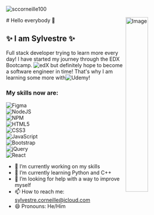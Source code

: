 <!--  PROFILE VISIT COUNTER  -->
  <tr>
   <p align="top"> <img src="https://komarev.com/ghpvc/?username=Sccorneille100&label=Profile%20views&color=36363b&style=flat" alt="sccorneille100" /></p>
  </tr>

<!--  PROFILE HEADER RHS IMAGE  -->
<picture>
  <img src="https://github.com/lassiecoder/lassiecoder/assets/17312616/2ae4d51a-1aae-45b9-86ae-75d01eb6e446" align="right" width="35%" alt="Image">
</picture>
# Hello everybody 👋

## ✨ I am Sylvestre ✨ 
Full stack developer trying to learn more every day! I have started my journey through the EDX Bootcamp. ![edX](https://img.shields.io/badge/edX-%2302262B.svg?style=for-the-badge&logo=edX&logoColor=white) but definitely hope to become a software engineer in time!
That's why I am learning some more with![Udemy](https://img.shields.io/badge/Udemy-A435F0?style=for-the-badge&logo=Udemy&logoColor=white)!
### My skills now are:
![Figma](https://img.shields.io/badge/figma-%23F24E1E.svg?style=for-the-badge&logo=figma&logoColor=white)\
![NodeJS](https://img.shields.io/badge/node.js-6DA55F?style=for-the-badge&logo=node.js&logoColor=white)\
![NPM](https://img.shields.io/badge/NPM-%23CB3837.svg?style=for-the-badge&logo=npm&logoColor=white)\
![HTML5](https://img.shields.io/badge/html5-%23E34F26.svg?style=for-the-badge&logo=html5&logoColor=white)\
![CSS3](https://img.shields.io/badge/css3-%231572B6.svg?style=for-the-badge&logo=css3&logoColor=white)\
![JavaScript](https://img.shields.io/badge/javascript-%23323330.svg?style=for-the-badge&logo=javascript&logoColor=%23F7DF1E)\
![Bootstrap](https://img.shields.io/badge/bootstrap-%23563D7C.svg?style=for-the-badge&logo=bootstrap&logoColor=white)\
![jQuery](https://img.shields.io/badge/jquery-%230769AD.svg?style=for-the-badge&logo=jquery&logoColor=white)\
![React](https://img.shields.io/badge/react-%2320232a.svg?style=for-the-badge&logo=react&logoColor=%2361DAFB)


- 🔭 I’m currently working on my skills 
- 🌱 I’m currently learning Python and C++ 
- 🤔 I’m looking for help with a way to improve myself
- 📫 How to reach me: sylvestre.corneille@icloud.com
- 😄 Pronouns: He/Him





<!--
**Sccorneille100/sccorneille100** is a ✨ _special_ ✨ repository because its `README.md` (this file) appears on your GitHub profile.

Here are some ideas to get you started:

- 🔭 I’m currently working on ...
- 🌱 I’m currently learning ...
- 👯 I’m looking to collaborate on ...
- 🤔 I’m looking for help with ...
- 💬 Ask me about ...
- 📫 How to reach me: ...
- 😄 Pronouns: ...
- ⚡ Fun fact: ...
-->

